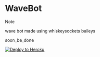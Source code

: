# WaveBot

> [!NOTE]
> wave bot made using whiskeysockets baileys
>
> soon_be_done

[![Deploy to Heroku](https://www.herokucdn.com/deploy/button.svg)](https://heroku.com/deploy?template=https://github.com/Diegoson/X-Astral)
